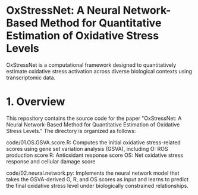 # OxStressNet: A Neural Network-Based Method for Quantitative Estimation of Oxidative Stress Levels
OxStressNet is a computational framework designed to quantitatively estimate oxidative stress activation across diverse biological contexts using transcriptomic data.
# 1. Overview
This repository contains the source code for the paper "OxStressNet: A Neural Network-Based Method for Quantitative Estimation of Oxidative Stress Levels." The directory is organized as follows:

code/01.OS.GSVA.score.R: Computes the initial oxidative stress-related scores using gene set variation analysis (GSVA), including
O: ROS production score
R: Antioxidant response score
OS: Net oxidative stress response and cellular damage score

code/02.neural.network.py: Implements the neural network model that takes the GSVA-derived O, R, and OS scores as input and learns to predict the final oxidative stress level under biologically constrained relationships.


